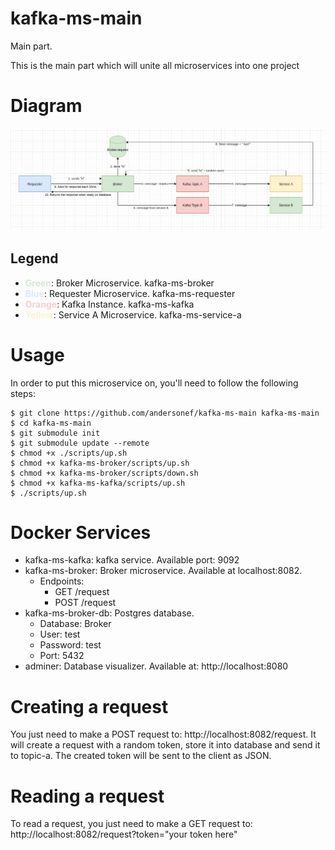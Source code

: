 # kafka-ms-main
Main part.

This is the main part which will unite all microservices into one project

# Diagram

<img src="https://raw.githubusercontent.com/andersonef/kafka-ms-broker/master/ms-diagram.png">

## Legend
<ul>
    <li><strong style="color: #D5E8D4">Green</strong>: Broker Microservice. kafka-ms-broker</li>
    <li><strong style="color: #DAE8FC">Blue</strong>: Requester Microservice. kafka-ms-requester</li>
    <li><strong style="color: #F8CECC">Orange</strong>: Kafka Instance. kafka-ms-kafka</li>
    <li><strong style="color: #FFF2CC">Yellow</strong>: Service A Microservice. kafka-ms-service-a</li>
</ul>

# Usage

In order to put this microservice on, you'll need to follow the following steps:

```shell
$ git clone https://github.com/andersonef/kafka-ms-main kafka-ms-main
$ cd kafka-ms-main
$ git submodule init
$ git submodule update --remote
$ chmod +x ./scripts/up.sh
$ chmod +x kafka-ms-broker/scripts/up.sh
$ chmod +x kafka-ms-broker/scripts/down.sh
$ chmod +x kafka-ms-kafka/scripts/up.sh
$ ./scripts/up.sh
```

# Docker Services

 - kafka-ms-kafka: kafka service. Available port: 9092
 - kafka-ms-broker: Broker microservice. Available at localhost:8082.
    - Endpoints: 
        - GET /request 
        - POST /request
- kafka-ms-broker-db: Postgres database. 
    - Database: Broker
    - User: test
    - Password: test
    - Port: 5432
- adminer: Database visualizer. Available at: http://localhost:8080

# Creating a request

You just need to make a POST request to: http://localhost:8082/request. It will create a request
with a random token, store it into database and send it to topic-a. The created token will be sent to the client as JSON.

# Reading a request

To read a request, you just need to make a GET request to: http://localhost:8082/request?token="your token here"
